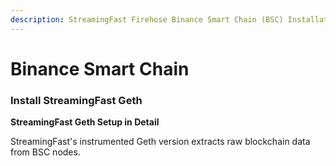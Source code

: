 ```yaml
---
description: StreamingFast Firehose Binance Smart Chain (BSC) Installation
---
```


# Binance Smart Chain

### Install StreamingFast Geth

**StreamingFast Geth Setup in Detail**

StreamingFast's instrumented Geth version extracts raw blockchain data from BSC nodes.
